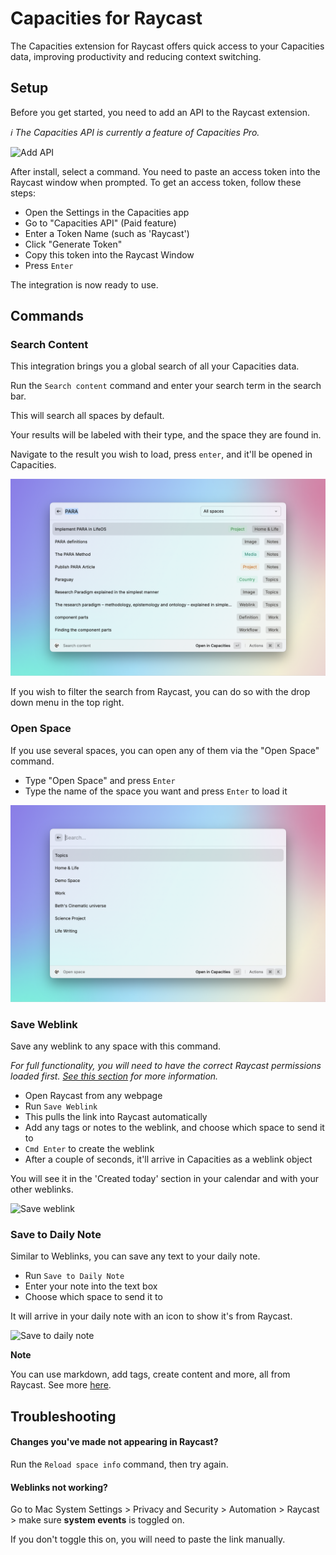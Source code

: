 # Capacities for Raycast

The Capacities extension for Raycast offers quick access to your Capacities data, improving productivity and reducing context switching. 

## Setup

Before you get started, you need to add an API to the Raycast extension. 

_ℹ️ The Capacities API is currently a feature of Capacities Pro._

![Add API](/media/capacities-6.png)


After install, select a command. You need to paste an access token into the Raycast window when prompted. To get an access token, follow these steps:

* Open the Settings in the Capacities app
* Go to "Capacities API" (Paid feature)
* Enter a Token Name (such as 'Raycast')
* Click "Generate Token"
* Copy this token into the Raycast Window 
* Press `Enter`

The integration is now ready to use. 

## Commands

### Search Content

This integration brings you a global search of all your Capacities data. 

Run the `Search content` command and enter your search term in the search bar. 

This will search all spaces by default. 

Your results will be labeled with their type, and the space they are found in. 

Navigate to the result you wish to load, press `enter`, and it'll be opened in Capacities.

![Search Results](./media/capacities-1.png)

If you wish to filter the search from Raycast, you can do so with the drop down menu in the top right.


### Open Space

If you use several spaces, you can open any of them via the "Open Space" command. 

* Type "Open Space" and press `Enter` 
* Type the name of the space you want and press `Enter` to load it

![Open Space](./media/capacities-2.png)

### Save Weblink

Save any weblink to any space with this command. 

_For full functionality, you will need to have the correct Raycast permissions loaded first. [See this section](README#weblinks-not-working) for more information._

* Open Raycast from any webpage
* Run `Save Weblink`
* This pulls the link into Raycast automatically
* Add any tags or notes to the weblink, and choose which space to send it to
* `Cmd Enter` to create the weblink
* After a couple of seconds, it'll arrive in Capacities as a weblink object

You will see it in the 'Created today' section in your calendar and with your other weblinks. 

![Save weblink](/media/capacities-3.png)

### Save to Daily Note

Similar to Weblinks, you can save any text to your daily note.

* Run `Save to Daily Note`
* Enter your note into the text box
* Choose which space to send it to

It will arrive in your daily note with an icon to show it's from Raycast. 

![Save to daily note](/media/capacities-5.png)

**Note**

You can use markdown, add tags, create content and more, all from Raycast. See more [here](https://docs.capacities.io/reference/integrations/email#how-it-works).


## Troubleshooting

#### Changes you've made not appearing in Raycast?

Run the `Reload space info` command, then try again. 

#### Weblinks not working?

Go to Mac System Settings > Privacy and Security > Automation > Raycast > make sure **system events** is toggled on.

If you don't toggle this on, you will need to paste the link manually.